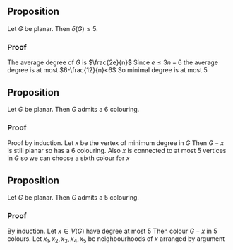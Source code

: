 ## Proposition
Let $G$ be planar. Then $\delta(G)\leq 5$.
### Proof
The average degree of $G$ is $\frac{2e}{n}$
Since $e\leq 3n-6$ the average degree is at most $6-\frac{12}{n}<6$
So minimal degree is at most $5$
## Proposition
Let $G$ be planar. Then $G$ admits a $6$ colouring.
### Proof
Proof by induction. 
Let $x$ be the vertex of minimum degree in $G$
Then $G-x$ is still planar so has a $6$ colouring.
Also $x$ is connected to at most $5$ vertices in $G$ 
so we can choose a sixth colour for $x$
## Proposition
Let $G$ be planar. Then $G$ admits a $5$ colouring.
### Proof
By induction.
Let $x\in V(G)$ have degree at most $5$
Then colour $G-x$ in $5$ colours.
Let $x_{1},x_{2},x_{3},x_{4},x_{5}$ be neighbourhoods of $x$ arranged by argument